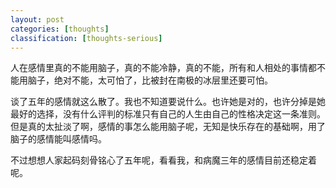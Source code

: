 ```yaml
---
layout: post
categories: [thoughts]
classification: [thoughts-serious]
---
```

人在感情里真的不能用脑子，真的不能冷静，真的不能，所有和人相处的事情都不能用脑子，绝对不能，太可怕了，比被封在南极的冰层里还要可怕。

谈了五年的感情就这么散了。我也不知道要说什么。也许她是对的，也许分掉是她最好的选择，没有什么评判的标准只有自己的人生由自己的性格决定这一条准则。但是真的太扯淡了啊，感情的事怎么能用脑子呢，无知是快乐存在的基础啊，用了脑子的感情能叫感情吗。

不过想想人家起码刻骨铭心了五年呢，看看我，和病魔三年的感情目前还稳定着呢。
